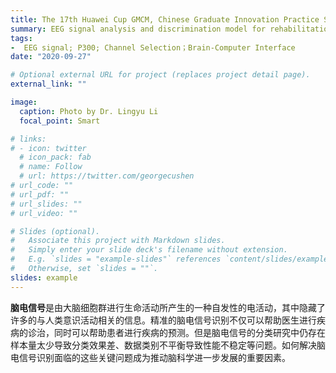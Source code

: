 ```yaml
---
title: The 17th Huawei Cup GMCM, Chinese Graduate Innovation Practice Series Competition, Successful participation award
summary: EEG signal analysis and discrimination model for rehabilitation engineering.
tags:
-  EEG signal; P300; Channel Selection；Brain-Computer Interface
date: "2020-09-27"

# Optional external URL for project (replaces project detail page).
external_link: ""

image:
  caption: Photo by Dr. Lingyu Li
  focal_point: Smart

# links:
# - icon: twitter
  # icon_pack: fab
  # name: Follow
  # url: https://twitter.com/georgecushen
# url_code: ""
# url_pdf: ""
# url_slides: ""
# url_video: ""

# Slides (optional).
#   Associate this project with Markdown slides.
#   Simply enter your slide deck's filename without extension.
#   E.g. `slides = "example-slides"` references `content/slides/example-slides.md`.
#   Otherwise, set `slides = ""`.
slides: example
---
```


**脑电信号**是由大脑细胞群进行生命活动所产生的一种自发性的电活动，其中隐藏了许多的与人类意识活动相关的信息。精准的脑电信号识别不仅可以帮助医生进行疾病的诊治，同时可以帮助患者进行疾病的预测。但是脑电信号的分类研究中仍存在样本量太少导致分类效果差、数据类别不平衡导致性能不稳定等问题。如何解决脑电信号识别面临的这些关键问题成为推动脑科学进一步发展的重要因素。
